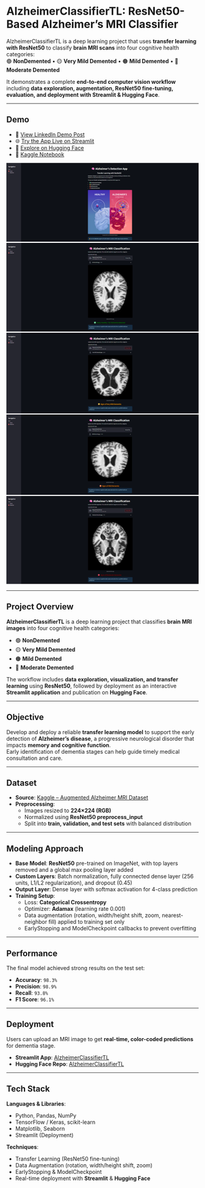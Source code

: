 # **AlzheimerClassifierTL: ResNet50-Based Alzheimer’s MRI Classifier**

AlzheimerClassifierTL is a deep learning project that uses **transfer learning with ResNet50** to classify **brain MRI scans** into four cognitive health categories:  
🟢 **NonDemented** • 🟡 **Very Mild Demented** • 🟠 **Mild Demented** • 🔴 **Moderate Demented**  

It demonstrates a complete **end-to-end computer vision workflow** including **data exploration, augmentation, ResNet50 fine-tuning, evaluation, and deployment with Streamlit & Hugging Face**.

---

## **Demo**

- 🎥 [View LinkedIn Demo Post](https://www.linkedin.com/posts/rawan-alwadeya-17948a305_deeplearning-transferlearning-resnet50-activity-7374182255985946624-P-8j?utm_source=share&utm_medium=member_desktop&rcm=ACoAAE3YzG0BAZw48kimDDr_guvq8zXgSjDgk_I)  
- 🌐 [Try the App Live on Streamlit](https://alzheimerclassifiertl-otxrv2bgjegphrzmwmupqb.streamlit.app/)  
- 🤗 [Explore on Hugging Face](https://huggingface.co/RawanAlwadeya/AlzheimerClassifierTL)  
- 📓 [Kaggle Notebook](https://www.kaggle.com/code/rawanalwadeya/alzheimerclassifiertl-resnet50-transfer-learning)

![App Demo](./Alzheimer%20Detection%20App.png)  
![No Dementia Example](./No%20Dementia.png)  
![Very Mild Dementia Example](./Very%20Mild%20Dementia.png)  
![Mild Dementia Example](./Mild%20Dementia.png)  
![Moderate Dementia Example](./Moderate%20Dementia.png)

---

## **Project Overview**

**AlzheimerClassifierTL** is a deep learning project that classifies **brain MRI images** into four cognitive health categories:  
- 🟢 **NonDemented**  
- 🟡 **Very Mild Demented**  
- 🟠 **Mild Demented**  
- 🔴 **Moderate Demented**  

The workflow includes **data exploration, visualization, and transfer learning** using **ResNet50**, followed by deployment as an interactive **Streamlit application** and publication on **Hugging Face**.

---

## **Objective**

Develop and deploy a reliable **transfer learning model** to support the early detection of **Alzheimer’s disease**, a progressive neurological disorder that impacts **memory and cognitive function**.  
Early identification of dementia stages can help guide timely medical consultation and care.

---

## **Dataset**

- **Source**: [Kaggle – Augmented Alzheimer MRI Dataset](https://www.kaggle.com/datasets/uraninjo/augmented-alzheimer-mri-dataset/data)  
- **Preprocessing**:  
  - Images resized to **224×224 (RGB)**  
  - Normalized using **ResNet50 preprocess_input**  
  - Split into **train, validation, and test sets** with balanced distribution  

---

## **Modeling Approach**

- **Base Model**: **ResNet50** pre-trained on ImageNet, with top layers removed and a global max pooling layer added  
- **Custom Layers**: Batch normalization, fully connected dense layer (256 units, L1/L2 regularization), and dropout (0.45)  
- **Output Layer**: Dense layer with softmax activation for 4-class prediction  
- **Training Setup**:  
  - Loss: **Categorical Crossentropy**  
  - Optimizer: **Adamax** (learning rate 0.001)  
  - Data augmentation (rotation, width/height shift, zoom, nearest-neighbor fill) applied to training set only  
  - EarlyStopping and ModelCheckpoint callbacks to prevent overfitting  

---

## **Performance**

The final model achieved strong results on the test set:  
- **Accuracy**: `98.3%`  
- **Precision**: `98.9%`  
- **Recall**: `93.8%`  
- **F1 Score**: `96.1%`

---

## **Deployment**

Users can upload an MRI image to get **real-time, color-coded predictions** for dementia stage.

- **Streamlit App**: [AlzheimerClassifierTL](https://alzheimerclassifiertl-otxrv2bgjegphrzmwmupqb.streamlit.app/)  
- **Hugging Face Repo**: [AlzheimerClassifierTL](https://huggingface.co/RawanAlwadeya/AlzheimerClassifierTL)

---

## **Tech Stack**

**Languages & Libraries**:  
- Python, Pandas, NumPy  
- TensorFlow / Keras, scikit-learn  
- Matplotlib, Seaborn  
- Streamlit (Deployment)

**Techniques**:  
- Transfer Learning (ResNet50 fine-tuning)  
- Data Augmentation (rotation, width/height shift, zoom)  
- EarlyStopping & ModelCheckpoint  
- Real-time deployment with **Streamlit** & **Hugging Face**
